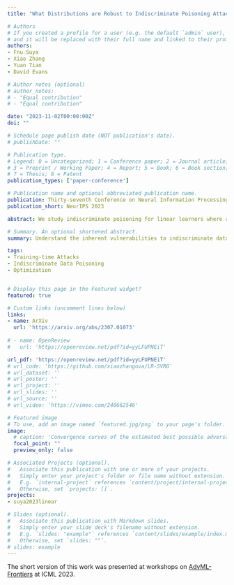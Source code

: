 ```yaml
---
title: "What Distributions are Robust to Indiscriminate Poisoning Attacks for Linear Learners?"

# Authors
# If you created a profile for a user (e.g. the default `admin` user), write the username (folder name) here 
# and it will be replaced with their full name and linked to their profile.
authors:
- Fnu Suya
- Xiao Zhang
- Yuan Tian
- David Evans

# Author notes (optional)
# author_notes:
# - "Equal contribution"
# - "Equal contribution"

date: "2023-11-02T00:00:00Z"
doi: ""

# Schedule page publish date (NOT publication's date).
# publishDate: ""

# Publication type.
# Legend: 0 = Uncategorized; 1 = Conference paper; 2 = Journal article;
# 3 = Preprint / Working Paper; 4 = Report; 5 = Book; 6 = Book section;
# 7 = Thesis; 8 = Patent
publication_types: ['paper-conference']

# Publication name and optional abbreviated publication name.
publication: Thirty-seventh Conference on Neural Information Processing Systems
publication_short: NeurIPS 2023

abstract: We study indiscriminate poisoning for linear learners where an adversary injects a few crafted examples into the training data with the goal of forcing the induced model to incur higher test error. Inspired by the observation that linear learners on some datasets are able to resist the best known attacks even without any defenses, we further investigate whether datasets can be inherently robust to indiscriminate poisoning attacks for linear learners. For theoretical Gaussian distributions, we rigorously characterize the behavior of an optimal poisoning attack, defined as the poisoning strategy that attains the maximum risk of the induced model at a given poisoning budget. Our results prove that linear learners can indeed be robust to indiscriminate poisoning if the class-wise data distributions are well-separated with low variance and the size of the constraint set containing all permissible poisoning points is also small. These findings largely explain the drastic variation in empirical attack performance of the state-of-the-art poisoning attacks on linear learners across benchmark datasets, making an important initial step towards understanding the underlying reasons some learning tasks are vulnerable to data poisoning attacks.

# Summary. An optional shortened abstract.
summary: Understand the inherent vulnerabilities to indiscriminate data poisoning attacks for linear learners by studying the optimal poisoning strategy from the perspective of data distribution.

tags: 
- Training-time Attacks
- Indiscriminate Data Poisoning 
- Optimization


# Display this page in the Featured widget?
featured: true

# Custom links (uncomment lines below)
links:
- name: ArXiv
  url: 'https://arxiv.org/abs/2307.01073'
  
# - name: OpenReview
#   url: 'https://openreview.net/pdf?id=yyLFUPNEiT'

url_pdf: 'https://openreview.net/pdf?id=yyLFUPNEiT'
# url_code: 'https://github.com/xiaozhanguva/LR-SVRG'
# url_dataset: ''
# url_poster: ''
# url_project: ''
# url_slides: ''
# url_source: ''
# url_video: 'https://vimeo.com/240662546'

# Featured image
# To use, add an image named `featured.jpg/png` to your page's folder. 
image:
  # caption: 'Convergence curves of the estimated best possible adversarial risk'
  focal_point: ""
  preview_only: false

# Associated Projects (optional).
#   Associate this publication with one or more of your projects.
#   Simply enter your project's folder or file name without extension.
#   E.g. `internal-project` references `content/project/internal-project/index.md`.
#   Otherwise, set `projects: []`.
projects:
- suya2023linear

# Slides (optional).
#   Associate this publication with Markdown slides.
#   Simply enter your slide deck's filename without extension.
#   E.g. `slides: "example"` references `content/slides/example/index.md`.
#   Otherwise, set `slides: ""`.
# slides: example
---
```

The short version of this work was presented at workshops on [AdvML-Frontiers](https://advml-frontier.github.io/) at ICML 2023. 

<!-- {{% callout note %}}
Click the *Cite* button above to demo the feature to enable visitors to import publication metadata into their reference management software.
{{% /callout %}}

{{% callout note %}}
Create your slides in Markdown - click the *Slides* button to check out the example.
{{% /callout %}}

Supplementary notes can be added here, including [code, math, and images](https://wowchemy.com/docs/writing-markdown-latex/). -->
